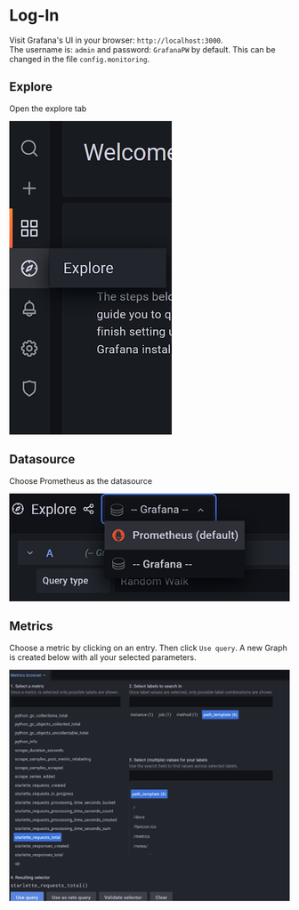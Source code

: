 # Log-In
Visit Grafana's UI in your browser: `http://localhost:3000`.\
The username is: `admin` and password: `GrafanaPW` by default. This can be changed in the file `config.monitoring`.

## Explore
Open the explore tab

![img.png](grafana_explore.png)

## Datasource
Choose Prometheus as the datasource

![img_1.png](grafana_datasource.png)

## Metrics
Choose a metric by clicking on an entry.
Then click `Use query`. A new Graph is created below with all your selected parameters.

![img_2.png](grafana_metric.png)
